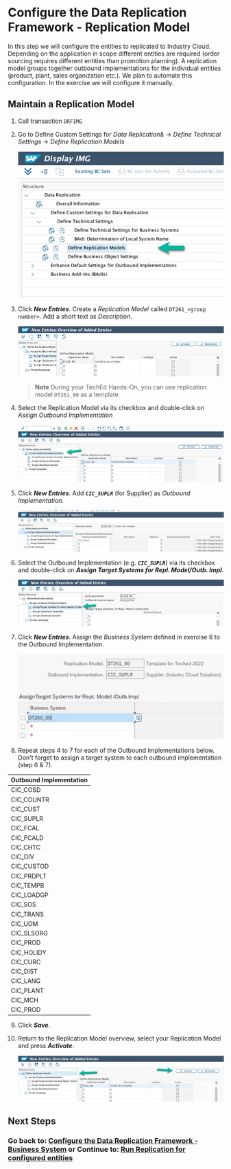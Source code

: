 # Configure the Data Replication Framework - Replication Model

In this step we will configure the entities to replicated to Industry Cloud. Depending on the application in scope different entities are required (order sourcing requires different entities than promotion planning). A replication model groups together outbound implementations for the individual entities (product, plant, sales organization etc.). We plan to automate this configuration. In the exercise we will configure it manually.

## Maintain a Replication Model

1. Call transaction `DRFIMG`

2. Go to Define Custom Settings for *Data Replication&* -> *Define Technical Settings* -> *Define Replication Models*

    ![](images/EX7_1.jpg)

3. Click ***New Entries***. Create a *Replication Model* called `DT261_<group number>`. Add a short text as *Description*.

   ![](images/EX7_2.jpg)

   > **Note**
   > During your TechEd Hands-On, you can use replication model `DT261_00` as a template.

4. Select the Replication Model via its checkbox and double-click on *Assign Outbound Implementation*
   
   ![](images/EX7_3.jpg)

5. Click ***New Entries***. Add ***`CIC_SUPLR`*** (for Supplier) as *Outbound Implementation*.

   ![](images/EX7_4.jpg)

6. Select the Outbound Implementation (e.g. ***`CIC_SUPLR`***) via its checkbox and double-click on ***Assign Target Systems for Repl. Model/Outb. Impl***.

   ![](images/EX7_5.jpg)

7. Click ***New Entries***. Assign the *Business System* defined in exercise 6 to the Outbound Implementation.

   ![](images/EX7_7.png)

8. Repeat steps 4 to 7 for each of the Outbound Implementations below. Don't forget to assign a target system to each outbound implementation (step 6 & 7). 

| **Outbound Implementation** |
|-----------------------------|
| CIC_COSD                    |
| CIC_COUNTR                  |
| CIC_CUST                    |
| CIC_SUPLR                   |
| CIC_FCAL                    |
| CIC_FCALD                   |  
| CIC_CHTC                    |   	
| CIC_DIV                     |   	
| CIC_CUSTOD                  |  
| CIC_PRDPLT                  | 
| CIC_TEMPB                   |   
| CIC_LOADGP                  | 
| CIC_SOS                     |   	
| CIC_TRANS                   |   	
| CIC_UOM                     |   
| CIC_SLSORG                  | 
| CIC_PROD                    | 
| CIC_HOLIDY                  |
| CIC_CURC                    |
| CIC_DIST                    |
| CIC_LANG                    |
| CIC_PLANT                   |
| CIC_MCH                     |
| CIC_PROD                    |

9. Click ***Save***.

10. Return to the Replication Model overview, select your Replication Model and press ***Activate***.

    ![](images/EX7_6.jpg) 

## Next Steps

[//]: # (TODO: Add a description of what happens next)

### Go back to: [**Configure the Data Replication Framework - Business System**](../ex6/README.md) or Continue to: [**Run Replication for configured entities**](../ex8/README.md)
